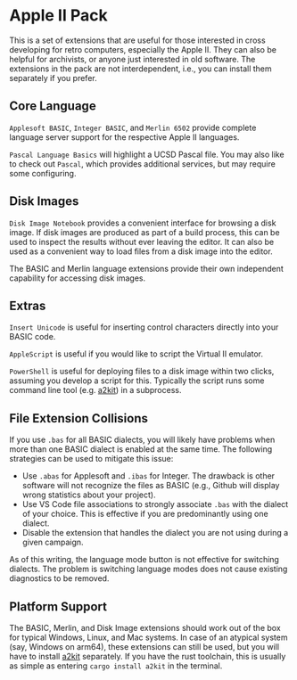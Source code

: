 # Apple II Pack

This is a set of extensions that are useful for those interested in cross developing for retro computers, especially the Apple II.  They can also be helpful for archivists, or anyone just interested in old software.  The extensions in the pack are not interdependent, i.e., you can install them separately if you prefer.

## Core Language

`Applesoft BASIC`, `Integer BASIC`, and `Merlin 6502` provide complete language server support for the respective Apple II languages.

`Pascal Language Basics` will highlight a UCSD Pascal file.  You may also like to check out `Pascal`, which provides additional services, but may require some configuring.

## Disk Images

`Disk Image Notebook` provides a convenient interface for browsing a disk image.  If disk images are produced as part of a build process, this can be used to inspect the results without ever leaving the editor.  It can also be used as a convenient way to load files from a disk image into the editor.

The BASIC and Merlin language extensions provide their own independent capability for accessing disk images.

## Extras

`Insert Unicode` is useful for inserting control characters directly into your BASIC code.

`AppleScript` is useful if you would like to script the Virtual II emulator.

`PowerShell` is useful for deploying files to a disk image within two clicks, assuming you develop a script for this.  Typically the script runs some command line tool (e.g. [a2kit](https://github.com/dfgordon/a2kit)) in a subprocess.  

## File Extension Collisions

If you use `.bas` for all BASIC dialects, you will likely have problems when more than one BASIC dialect is enabled at the same time.  The following strategies can be used to mitigate this issue:

* Use `.abas` for Applesoft and `.ibas` for Integer.  The drawback is other software will not recognize the files as BASIC (e.g., Github will display wrong statistics about your project).
* Use VS Code file associations to strongly associate `.bas` with the dialect of your choice.  This is effective if you are predominantly using one dialect.
* Disable the extension that handles the dialect you are not using during a given campaign.

As of this writing, the language mode button is not effective for switching dialects.  The problem is switching language modes does not cause existing diagnostics to be removed.

## Platform Support

The BASIC, Merlin, and Disk Image extensions should work out of the box for typical Windows, Linux, and Mac systems.  In case of an atypical system (say, Windows on arm64), these extensions can still be used, but you will have to install [a2kit](https://github.com/dfgordon/a2kit) separately.  If you have the rust toolchain, this is usually as simple as entering `cargo install a2kit` in the terminal.